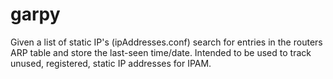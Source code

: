 # garpy
Given a list of static IP's (ipAddresses.conf) search for entries in the routers ARP table and store the last-seen time/date. Intended to be used to track unused, registered, static IP addresses for IPAM.
